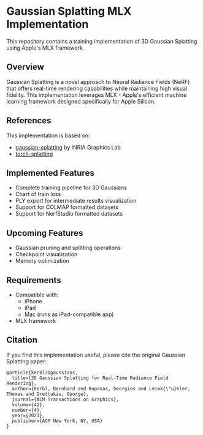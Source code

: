 # Gaussian Splatting MLX Implementation

This repository contains a training implementation of 3D Gaussian Splatting using Apple's MLX framework.

## Overview

Gaussian Splatting is a novel approach to Neural Radiance Fields (NeRF) that offers real-time rendering capabilities while maintaining high visual fidelity. This implementation leverages MLX - Apple's efficient machine learning framework designed specifically for Apple Silicon.

## References

This implementation is based on:
* [gaussian-splatting](https://github.com/graphdeco-inria/gaussian-splatting) by INRIA Graphics Lab
* [torch-splatting](https://github.com/hbb1/torch-splatting)

## Implemented Features

* Complete training pipeline for 3D Gaussians
* Chart of train loss
* PLY export for intermediate results visualization
* Support for COLMAP formatted datasets
* Support for NerfStudio formatted datasets

## Upcoming Features

* Gaussian pruning and splitting operations
* Checkpoint visualization
* Memory optimization

## Requirements

* Compatible with:
  * iPhone
  * iPad
  * Mac (runs as iPad-compatible app)
* MLX framework

## Citation

If you find this implementation useful, please cite the original Gaussian Splatting paper:

```
@article{kerbl3Dgaussians,
  title={3D Gaussian Splatting for Real-Time Radiance Field Rendering},
  author={Kerbl, Bernhard and Kopanas, Georgios and Leimk{\"u}hler, Thomas and Drettakis, George},
  journal={ACM Transactions on Graphics},
  volume={42},
  number={4},
  year={2023},
  publisher={ACM New York, NY, USA}
}
```
